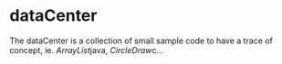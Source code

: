 # dataCenter
The dataCenter is a collection of small sample code to have a trace of concept, ie. $ArrayList$java, $CircleDraw$c...

